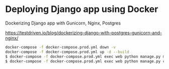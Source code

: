 # Deploying Django app using Docker
Dockerizing Django app with Gunicorn, Nginx, Postgres

https://testdriven.io/blog/dockerizing-django-with-postgres-gunicorn-and-nginx/

```sh
docker-compose -f docker-compose.prod.yml down -v
docker-compose -f docker-compose.prod.yml up -d --build
$ docker-compose -f docker-compose.prod.yml exec web python manage.py migrate --noinput
$ docker-compose -f docker-compose.prod.yml exec web python manage.py collectstatic --no-input --clear
```
